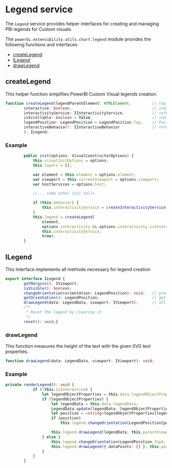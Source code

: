 # Legend service
The ```Legend``` service provides helper interfaces for creating and managing PBI legends for Custom visuals

The ```powerbi.extensibility.utils.chart.legend``` module provides the following functions and interfaces:

* [createLegend](#createLegend)
* [ILegend](#ILegend)
* [drawLegend](#drawLegend)

## createLegend
This helper function simplifies PowerBI Custom Visual legends creation.

```typescript
function createLegend(legendParentElement: HTMLElement,         // top visual element, container in which legend will be created
        interactive: boolean,                                   // indicates that legend should be interactive
        interactivityService: IInteractivityService,            // reference to IInteractivityService interface which need to create legend click events
        isScrollable: boolean = false,                          // indicates that legend could be scrollable or not
        legendPosition: LegendPosition = LegendPosition.Top,    // Position of the legend inside of legendParentElement container
        interactiveBehavior?: IInteractiveBehavior              // reference to IInteractivityBehavior interface which need for legend elements behavior 
        ): ILegend;
```
### Example

```typescript
        public init(options: VisualConstructorOptions) {
            this.visualInitOptions = options;
            this.layers = [];

            var element = this.element = options.element;
            var viewport = this.currentViewport = options.viewport;
            var hostServices = options.host;

            //... some other init calls

            if (this.behavior) {
                this.interactivityService = createInteractivityService(hostServices);
            }
            this.legend = createLegend(
                element,
                options.interactivity && options.interactivity.isInteractiveLegend,
                this.interactivityService,
                true);
        }
```

## ILegend
This Interface implements all methods necessary for legend creation

```typescript
export interface ILegend {
        getMargins(): IViewport;
        isVisible(): boolean;
        changeOrientation(orientation: LegendPosition): void;   // processing legend orientation
        getOrientation(): LegendPosition;                       // get information about current legend orientation
        drawLegend(data: LegendData, viewport: IViewport);      // all legend rendering code is placing here
        /**
         * Reset the legend by clearing it
         */
        reset(): void;}
```

### drawLegend

This function measures the height of the text with the given SVG text properties.

```typescript
function drawLegend(data: LegendData, viewport: IViewport): void;
```

### Example

```typescript
private renderLegend(): void {
            if (!this.isInteractive) {
                let legendObjectProperties = this.data.legendObjectProperties;
                if (legendObjectProperties) {
                    let legendData = this.data.legendData;
                    LegendData.update(legendData, legendObjectProperties);
                    let position = <string>legendObjectProperties[legendProps.position];
                    if (position)
                        this.legend.changeOrientation(LegendPosition[position]);

                    this.legend.drawLegend(legendData, this.parentViewport);
                } else {
                    this.legend.changeOrientation(LegendPosition.Top);
                    this.legend.drawLegend({ dataPoints: [] }, this.parentViewport);
                }
            }
        }
```

